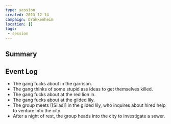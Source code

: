 ```yaml
---
type: session
created: 2023-12-14
campaign: Drakkenheim
location: []
tags:
 - session
---
```



## Summary

## Event Log

- The gang fucks about in the garrison.
- The gang thinks of some stupid ass ideas to get themselves killed.
- The gang fucks about at the red lion in.
- The gang fucks about at the gilded lily.
- The group meets [[Silas]] in the gilded lily, who inquires about hired help to venture into the city.
- After a night of rest, the group heads into the city to investigate a sewer.


